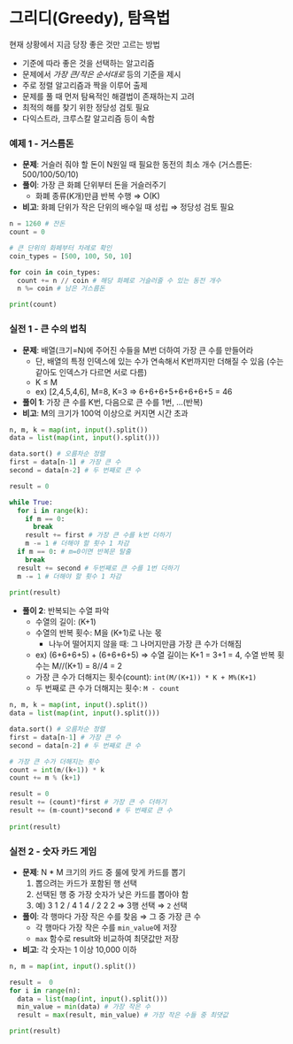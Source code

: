 # 그리디(Greedy), 탐욕법

현재 상황에서 지금 당장 좋은 것만 고르는 방법

- 기준에 따라 좋은 것을 선택하는 알고리즘
- 문제에서 _가장 큰/작은 순서대로_ 등의 기준을 제시
- 주로 정렬 알고리즘과 짝을 이루어 출제
- 문제를 풀 때 먼저 탐욕적인 해결법이 존재하는지 고려
- 최적의 해를 찾기 위한 정당성 검토 필요
- 다익스트라, 크루스칼 알고리즘 등이 속함

### 예제 1 - 거스름돈

- **문제**: 거슬러 줘야 할 돈이 N원일 때 필요한 동전의 최소 개수 (거스름돈: 500/100/50/10)
- **풀이**: 가장 큰 화폐 단위부터 돈을 거슬러주기
    - 화폐 종류(K개)만큼 반복 수행 ⇒ O(K)
- **비고**: 화폐 단위가 작은 단위의 배수일 때 성립 ⇒ 정당성 검토 필요

```python
n = 1260 # 잔돈
count = 0

# 큰 단위의 화페부터 차례로 확인
coin_types = [500, 100, 50, 10]

for coin in coin_types:
  count += n // coin # 해당 화폐로 거슬러줄 수 있는 동전 개수
  n %= coin # 남은 거스름돈

print(count)
```

### 실전 1 - 큰 수의 법칙

- **문제**: 배열(크기=N)에 주어진 수들을 M번 더하여 가장 큰 수를 만들어라
    - 단, 배열의 특정 인덱스에 있는 수가 연속해서 K번까지만 더해질 수 있음 (수는 같아도 인덱스가 다르면 서로 다름)
    - K ≤ M
    - ex) [2,4,5,4,6], M=8, K=3 ⇒ 6+6+6+5+6+6+6+5 = 46
- **풀이 1**: 가장 큰 수를 K번, 다음으로 큰 수를 1번, ...(반복)
- **비고**: M의 크기가 100억 이상으로 커지면 시간 초과

```python
n, m, k = map(int, input().split())
data = list(map(int, input().split()))

data.sort() # 오름차순 정렬
first = data[n-1] # 가장 큰 수
second = data[n-2] # 두 번째로 큰 수

result = 0

while True:
  for i in range(k):
    if m == 0:
      break
    result += first # 가장 큰 수를 k번 더하기
    m -= 1 # 더해야 할 횟수 1 차감
  if m == 0: # m=0이면 반복문 탈출
    break
  result += second # 두번째로 큰 수를 1번 더하기
  m -= 1 # 더해야 할 횟수 1 차감
  
print(result)
```

- **풀이 2**: 반복되는 수열 파악
    - 수열의 길이: (K+1)
    - 수열의 반복 횟수: M을 (K+1)로 나눈 몫
        - 나누어 떨어지지 않을 때: 그 나머지만큼 가장 큰 수가 더해짐
    - ex) (6+6+6+5) + (6+6+6+5) ⇒ 수열 길이는 K+1 = 3+1 = 4, 수열 반복 횟수는 M//(K+1) = 8//4 = 2
    - 가장 큰 수가 더해지는 횟수(count): `int(M/(K+1)) * K + M%(K+1)`
    - 두 번째로 큰 수가 더해지는 횟수: `M - count`

```python
n, m, k = map(int, input().split())
data = list(map(int, input().split()))

data.sort() # 오름차순 정렬
first = data[n-1] # 가장 큰 수
second = data[n-2] # 두 번째로 큰 수

# 가장 큰 수가 더해지는 횟수
count = int(m/(k+1)) * k
count += m % (k+1)

result = 0
result += (count)*first # 가장 큰 수 더하기
result += (m-count)*second # 두 번째로 큰 수
  
print(result)
```
### 실전 2 - 숫자 카드 게임

- **문제**: N * M 크기의 카드 중 룰에 맞게 카드를 뽑기
    1. 뽑으려는 카드가 포함된 행 선택
    2. 선택된 행 중 가장 숫자가 낮은 카드를 뽑아야 함
    3. 예) 3 1 2 / 4 1 4 / 2 2 2 ⇒ 3행 선택 ⇒ `2` 선택
- **풀이**: 각 행마다 가장 작은 수를 찾음 ⇒ 그 중 가장 큰 수
    - 각 행마다 가장 작은 수를 `min_value`에 저장
    - `max` 함수로 result와 비교하여 최댓값만 저장
- **비고**: 각 숫자는 1 이상 10,000 이하

```python
n, m = map(int, input().split())

result =  0
for i in range(n):
  data = list(map(int, input().split()))
  min_value = min(data) # 가장 작은 수
  result = max(result, min_value) # 가장 작은 수들 중 최댓값

print(result)
```
